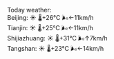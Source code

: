 Today weather:  
Beijing: ☀️   🌡️+26°C 🌬️←11km/h  
Tianjin: ☀️   🌡️+25°C 🌬️←11km/h  
Shijiazhuang: ☀️   🌡️+31°C 🌬️↑7km/h  
Tangshan: ☀️   🌡️+23°C 🌬️←14km/h  
